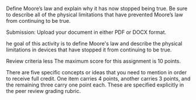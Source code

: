 Define Moore’s law and explain why it has now stopped being true. Be sure to describe all of the physical limitations that have prevented Moore’s law from continuing to be true.

Submission: Upload your document in either PDF or DOCX format.

he goal of this activity is to define Moore's law and describe the physical limitations in devices that have stopped it from continuing to be true.

Review criteria
less 
The maximum score for this assignment is 10 points.

There are five specific concepts or ideas that you need to mention in order to receive full credit. One item carries 4 points, another carries 3 points, and the remaining three carry one point each. These are specified explicitly in the peer review grading rubric.
